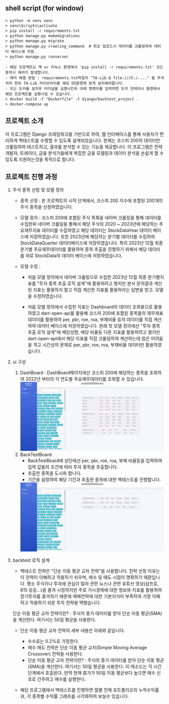 ## shell script (for window)
``` 
> python -m venv venv
> venv\Scripts\activate
> pip install -r requirements.txt   
> python manage.py makemigrations  
> python manage.py migrate 
> python manage.py crawling_command  # 최초 업로드시 데이터를 크롤링하여 데이터 베이스에 저장.
> python manage.py runserver

- 해당 프로젝트는 맥 or 리눅스 환경에서 'pip install -r requirements.txt' 코드 동작시 에러가 발생합니다.
- 에러 해결 방법 : requirements.txt파일의 "TA-Lib @ file:///C:/...." 을 주석처리 한뒤 TA-Lib 라이브러리를 해당 OS환경에 맞게 설치해야합니다.
- 또는 도커를 설치후 터미널을 실행시킨뒤 아래 명령어를 입력하면 도커 컨테이너 환경에서 해당 프로젝트를 실행시킬 수 있습니다.
> docker build -f "Dockerfile" -t django/backtest_project .
> docker-compose up
```

## 프로젝트 소개

이 프로그램은 Django 프레임워크를 기반으로 하여, 웹 인터페이스를 통해 사용자가 편리하게 백테스트를 수행할 수 있도록 설계되었습니다. 현제는 코스피 200의 데이터만 크롤링하여 테스트하고, 결과를 분석할 수 있는 기능을 제공합니다. 이 프로그램은 전략 개발자, 트레이더, 금융 분석가들에게 복잡한 금융 모델링과 데이터 분석을 손쉽게 할 수 있도록 지원하는것을 목적으로 합니다.

## 프로젝트 진행 과정

1. 주식 종목 선정 및 모델 정의

    - 종목 선정 : 본 프로젝트의 시작 단계에서, 코스피 200 지수에 포함된 200개의 주식 종목을 선정하였습니다.

    - 모델 정의 :
        코스피 200에 포함된 주식 목록을 네이버 크롤링을 통해 데이터를 수집한뒤 네이버 크롤링을 통해서 해당 주식의 2020 ~ 2023년에 해당하는 주요재무지표 데이터를 수집하였고 해당 데이터는 StockDataYear 데이터 베이스에 저장하였습니다. 또한 2023년에 해당하는 분기별 데이터를 수집하여 StockDataQuarter 데이터베이스에 저장하였습니다. 특히 2023년 12월 최종 분기별 주요재무데이터를 활용하여 종목 추출을 진행하기 위해서 해당 데이터를 따로 StockData의 데이터 베이스에 저장하였습니다.
    
    - 모델 수정 :
        - 처음 모델 정의에서 네이버 크롤링으로 수집한 2023년 12월 최종 분기별지표를 "투자 종목 추출 로직 설계"에 활용하려고 했지만 본사 문의결과 계산된 지표는 활용하지 말고 직접 계산한 지표를 활용하라는 답변을 받고. 모델을 수정하였습니다.

        - 처음 모델 정의에서 수집한 지표는 Dashboard의 데이터 조회용으로 활용하였고
        dart-open-api를 활용해 코스피 200에 포함된 종목들의 재무재표데이터를 활용하여 per, pbr, roe, roa, 부채비율 등의 데이터를 직접 계산하여 데이터 베이스에 저장하였습니다.
        원래 첫 모델 정의에선 "투자 종목 추출 로직 설계"에 배당성향, 배당 비율등 다른 지표를 활용하려고 했지만 dart-open-api에서 해당 지표를 직접 크롤링하여 계산하는데 많은 어려움을 격고 시간상의 문제로 per, pbr, roe, roa, 부채비율 데이터만 활용하였습니다.

2. ui 구성 

    1. DashBoard : DashBoard페이지에선 코스피 200에 해당하는 종목을 조회하여 2022년 부터의 각 연도별 주요재무데이터를 조회할 수 있습니다.
        <img src="gif/dashboard.gif" alt="dashboard in action" width="600"/>
    2. BackTestBoard 
        - BackTestBoard에 상단에선 per, pbr, roe, roa, 부채 비율등을 입력하여 입력 값들의 조건에 따라 투자 종목을 추출합니다.
        - 추출한 종목을 도시화 합니다.
        - 기간을 설정하여 해당 기간과 추출한 종목에 대한 백테스트를 진행합니다.
        <img src="gif/backtestboard.gif" alt="backtestboard in action" width="600"/>

3. backtest 로직 설계

    - 백테스트 전략은 "단순 이동 평균 교차 전략"을 사용합니다.
    전략 선정 이유는 이 전략이 이해하고 적용하기 쉬우며, 매수 및 매도 시점이 명확하기 때문입니다. 평소 주식이나 투자에 관심이 많아 관련 뉴스나 관련 유튜브 영상(삼프로, 815 등등...)을 즐겨 시청하지만 주로 거시경제에 대한 정보와 지표를 활용하여 장기투자를 즐겨하기 때문에 매매전략에 대한 기본지식이 부족하여 가장 이해하고 적용하기 쉬운 투자 전략을 택했습니다.

    단순 이동 평균 교차 전략이란? : 주식의 종가 데이터를 받아 단순 이동 평균(SMA)을 계산한다. 여기서는 50일 평균을 사용한다.

    - 단순 이동 평균 교차 전략의 세부 내용은 아래와 같습니다.
        - 수수료는 0.2%로 가정한다.
        - 매수 매도 전략은 단순 이동 평균 교차(Simple Moving Average Crossover) 전략을 사용한다.
        - 단순 이동 평균 교차 전략이란? : 주식의 종가 데이터를 받아 단순 이동 평균(SMA)을 계산한다. 여기서는 50일 평균을 사용한다.
        이 메소드는 각 시간 단계에서 호출된다. 만약 현재 종가가 50일 이동 평균보다 높으면 매수 신호로 간주하고 매수를 실행한다.
    
    - 해당 프로그렘에서 백테스트를 진행하면 월별 전체 포트폴리오의 누적수익률과, 각 종목별 수익률 그래프를 시각화하여 보실수 있습니다.




